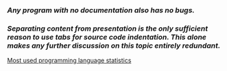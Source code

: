 ### _Any program with no documentation also has no bugs._

### _Separating content from presentation is the only sufficient reason to use tabs for source code indentation. This alone makes any further discussion on this topic entirely redundant._

[Most used programming language statistics](https://github-readme-stats.vercel.app/api/top-langs/?username=mikobartnicki&langs_count=20)
